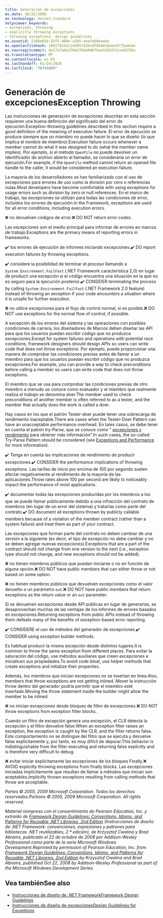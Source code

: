 ```yaml
---
title: Generación de excepciones
ms.date: 10/22/2008
ms.technology: dotnet-standard
helpviewer_keywords:
- exceptions, throwing
- explicitly throwing exceptions
- throwing exceptions, design guidelines
ms.assetid: 5388e02b-52f5-460e-a2b5-eeafe60eeebe
ms.openlocfilehash: 18927d242c2ed957d2bc9f8b481beeed775a4e4e
ms.sourcegitcommit: de17a7a0a37042f0d4406f5ae5393531caeb25ba
ms.translationtype: MT
ms.contentlocale: es-ES
ms.lasthandoff: 01/24/2020
ms.locfileid: "76741669"
---
```

# <a name="exception-throwing"></a><span data-ttu-id="08e3b-102">Generación de excepciones</span><span class="sxs-lookup"><span data-stu-id="08e3b-102">Exception Throwing</span></span>
<span data-ttu-id="08e3b-103">Las instrucciones de generación de excepciones descritas en esta sección requieren una buena definición del significado del error de ejecución.</span><span class="sxs-lookup"><span data-stu-id="08e3b-103">Exception-throwing guidelines described in this section require a good definition of the meaning of execution failure.</span></span> <span data-ttu-id="08e3b-104">El error de ejecución se produce siempre que un miembro no puede hacer lo que se diseñó (lo que implica el nombre de miembro).</span><span class="sxs-lookup"><span data-stu-id="08e3b-104">Execution failure occurs whenever a member cannot do what it was designed to do (what the member name implies).</span></span> <span data-ttu-id="08e3b-105">Por ejemplo, si el método `OpenFile` no puede devolver un identificador de archivo abierto al llamador, se consideraría un error de ejecución.</span><span class="sxs-lookup"><span data-stu-id="08e3b-105">For example, if the `OpenFile` method cannot return an opened file handle to the caller, it would be considered an execution failure.</span></span>

 <span data-ttu-id="08e3b-106">La mayoría de los desarrolladores se han familiarizado con el uso de excepciones para errores de uso como la división por cero o referencias nulas.</span><span class="sxs-lookup"><span data-stu-id="08e3b-106">Most developers have become comfortable with using exceptions for usage errors such as division by zero or null references.</span></span> <span data-ttu-id="08e3b-107">En el marco de trabajo, las excepciones se utilizan para todas las condiciones de error, incluidos los errores de ejecución.</span><span class="sxs-lookup"><span data-stu-id="08e3b-107">In the Framework, exceptions are used for all error conditions, including execution errors.</span></span>

 <span data-ttu-id="08e3b-108">❌ no devuelven códigos de error.</span><span class="sxs-lookup"><span data-stu-id="08e3b-108">❌ DO NOT return error codes.</span></span>

 <span data-ttu-id="08e3b-109">Las excepciones son el medio principal para informar de errores en marcos de trabajo.</span><span class="sxs-lookup"><span data-stu-id="08e3b-109">Exceptions are the primary means of reporting errors in frameworks.</span></span>

 <span data-ttu-id="08e3b-110">✔️ los errores de ejecución de informes iniciando excepciones.</span><span class="sxs-lookup"><span data-stu-id="08e3b-110">✔️ DO report execution failures by throwing exceptions.</span></span>

 <span data-ttu-id="08e3b-111">✔️ considere la posibilidad de terminar el proceso llamando a `System.Environment.FailFast` (.NET Framework característica 2,0) en lugar de producir una excepción si el código encuentra una situación en la que no es seguro para la ejecución posterior.</span><span class="sxs-lookup"><span data-stu-id="08e3b-111">✔️ CONSIDER terminating the process by calling `System.Environment.FailFast` (.NET Framework 2.0 feature) instead of throwing an exception if your code encounters a situation where it is unsafe for further execution.</span></span>

 <span data-ttu-id="08e3b-112">❌ no utilice excepciones para el flujo de control normal, si es posible.</span><span class="sxs-lookup"><span data-stu-id="08e3b-112">❌ DO NOT use exceptions for the normal flow of control, if possible.</span></span>

 <span data-ttu-id="08e3b-113">A excepción de los errores del sistema y las operaciones con posibles condiciones de carrera, los diseñadores de Marcos deben diseñar las API para que los usuarios puedan escribir código que no produzca excepciones.</span><span class="sxs-lookup"><span data-stu-id="08e3b-113">Except for system failures and operations with potential race conditions, framework designers should design APIs so users can write code that does not throw exceptions.</span></span> <span data-ttu-id="08e3b-114">Por ejemplo, puede proporcionar una manera de comprobar las condiciones previas antes de llamar a un miembro para que los usuarios puedan escribir código que no produzca excepciones.</span><span class="sxs-lookup"><span data-stu-id="08e3b-114">For example, you can provide a way to check preconditions before calling a member so users can write code that does not throw exceptions.</span></span>

 <span data-ttu-id="08e3b-115">El miembro que se usa para comprobar las condiciones previas de otro miembro a menudo se conoce como evaluador y el miembro que realmente realiza el trabajo se denomina doer.</span><span class="sxs-lookup"><span data-stu-id="08e3b-115">The member used to check preconditions of another member is often referred to as a tester, and the member that actually does the work is called a doer.</span></span>

 <span data-ttu-id="08e3b-116">Hay casos en los que el patrón Tester-doer puede tener una sobrecarga de rendimiento inaceptable.</span><span class="sxs-lookup"><span data-stu-id="08e3b-116">There are cases when the Tester-Doer Pattern can have an unacceptable performance overhead.</span></span> <span data-ttu-id="08e3b-117">En tales casos, se debe tener en cuenta el patrón try-Parse, que se conoce como " [excepciones y rendimiento](../../../docs/standard/design-guidelines/exceptions-and-performance.md) para obtener más información".</span><span class="sxs-lookup"><span data-stu-id="08e3b-117">In such cases, the so-called Try-Parse Pattern should be considered (see [Exceptions and Performance](../../../docs/standard/design-guidelines/exceptions-and-performance.md) for more information).</span></span>

 <span data-ttu-id="08e3b-118">✔️ Tenga en cuenta las implicaciones de rendimiento de producir excepciones.</span><span class="sxs-lookup"><span data-stu-id="08e3b-118">✔️ CONSIDER the performance implications of throwing exceptions.</span></span> <span data-ttu-id="08e3b-119">Las tarifas de inicio por encima de 100 por segundo suelen afectar negativamente al rendimiento de la mayoría de las aplicaciones.</span><span class="sxs-lookup"><span data-stu-id="08e3b-119">Throw rates above 100 per second are likely to noticeably impact the performance of most applications.</span></span>

 <span data-ttu-id="08e3b-120">✔️ documentar todas las excepciones producidas por los miembros a los que se puede llamar públicamente debido a una infracción del contrato de miembros (en lugar de un error del sistema) y tratarlas como parte del contrato.</span><span class="sxs-lookup"><span data-stu-id="08e3b-120">✔️ DO document all exceptions thrown by publicly callable members because of a violation of the member contract (rather than a system failure) and treat them as part of your contract.</span></span>

 <span data-ttu-id="08e3b-121">Las excepciones que forman parte del contrato no deben cambiar de una versión a la siguiente (es decir, el tipo de excepción no debe cambiar y no se deben agregar nuevas excepciones).</span><span class="sxs-lookup"><span data-stu-id="08e3b-121">Exceptions that are a part of the contract should not change from one version to the next (i.e., exception type should not change, and new exceptions should not be added).</span></span>

 <span data-ttu-id="08e3b-122">❌ no tienen miembros públicos que puedan iniciarse o no en función de alguna opción.</span><span class="sxs-lookup"><span data-stu-id="08e3b-122">❌ DO NOT have public members that can either throw or not based on some option.</span></span>

 <span data-ttu-id="08e3b-123">❌ no tienen miembros públicos que devuelven excepciones como el valor devuelto o un parámetro `out`.</span><span class="sxs-lookup"><span data-stu-id="08e3b-123">❌ DO NOT have public members that return exceptions as the return value or an `out` parameter.</span></span>

 <span data-ttu-id="08e3b-124">Si se devuelven excepciones desde API públicas en lugar de generarlas, se desaprovechan muchas de las ventajas de los informes de errores basados en excepciones.</span><span class="sxs-lookup"><span data-stu-id="08e3b-124">Returning exceptions from public APIs instead of throwing them defeats many of the benefits of exception-based error reporting.</span></span>

 <span data-ttu-id="08e3b-125">✔️ CONSIDERE el uso de métodos del generador de excepciones.</span><span class="sxs-lookup"><span data-stu-id="08e3b-125">✔️ CONSIDER using exception builder methods.</span></span>

 <span data-ttu-id="08e3b-126">Es habitual producir la misma excepción desde distintos lugares.</span><span class="sxs-lookup"><span data-stu-id="08e3b-126">It is common to throw the same exception from different places.</span></span> <span data-ttu-id="08e3b-127">Para evitar la saturación del código, use métodos auxiliares que creen excepciones e inicialicen sus propiedades.</span><span class="sxs-lookup"><span data-stu-id="08e3b-127">To avoid code bloat, use helper methods that create exceptions and initialize their properties.</span></span>

 <span data-ttu-id="08e3b-128">Además, los miembros que inician excepciones no se insertan en línea.</span><span class="sxs-lookup"><span data-stu-id="08e3b-128">Also, members that throw exceptions are not getting inlined.</span></span> <span data-ttu-id="08e3b-129">Mover la instrucción throw dentro del generador podría permitir que el miembro esté insertado.</span><span class="sxs-lookup"><span data-stu-id="08e3b-129">Moving the throw statement inside the builder might allow the member to be inlined.</span></span>

 <span data-ttu-id="08e3b-130">❌ no inician excepciones desde bloques de filtro de excepciones.</span><span class="sxs-lookup"><span data-stu-id="08e3b-130">❌ DO NOT throw exceptions from exception filter blocks.</span></span>

 <span data-ttu-id="08e3b-131">Cuando un filtro de excepción genera una excepción, el CLR detecta la excepción y el filtro devuelve false.</span><span class="sxs-lookup"><span data-stu-id="08e3b-131">When an exception filter raises an exception, the exception is caught by the CLR, and the filter returns false.</span></span> <span data-ttu-id="08e3b-132">Este comportamiento no se distingue del filtro que se ejecuta y devuelve false explícitamente y, por tanto, es muy difícil de depurar.</span><span class="sxs-lookup"><span data-stu-id="08e3b-132">This behavior is indistinguishable from the filter executing and returning false explicitly and is therefore very difficult to debug.</span></span>

 <span data-ttu-id="08e3b-133">❌ evitar iniciar explícitamente las excepciones de los bloques Finally.</span><span class="sxs-lookup"><span data-stu-id="08e3b-133">❌ AVOID explicitly throwing exceptions from finally blocks.</span></span> <span data-ttu-id="08e3b-134">Las excepciones iniciadas implícitamente que resultan de llamar a métodos que inician son aceptables.</span><span class="sxs-lookup"><span data-stu-id="08e3b-134">Implicitly thrown exceptions resulting from calling methods that throw are acceptable.</span></span>

 <span data-ttu-id="08e3b-135">*Partes © 2005, 2009 Microsoft Corporation. Todos los derechos reservados.*</span><span class="sxs-lookup"><span data-stu-id="08e3b-135">*Portions © 2005, 2009 Microsoft Corporation. All rights reserved.*</span></span>

 <span data-ttu-id="08e3b-136">*Material reimpreso con el consentimiento de Pearson Education, Inc. y extraído de [Framework Design Guidelines: Conventions, Idioms, and Patterns for Reusable .NET Libraries, 2nd Edition](https://www.informit.com/store/framework-design-guidelines-conventions-idioms-and-9780321545619) (Instrucciones de diseño de .NET Framework: convenciones, expresiones y patrones para bibliotecas .NET reutilizables, 2.ª edición), de Krzysztof Cwalina y Brad Abrams, publicado el 22 de octubre de 2008 por Addison-Wesley Professional como parte de la serie Microsoft Windows Development.*</span><span class="sxs-lookup"><span data-stu-id="08e3b-136">*Reprinted by permission of Pearson Education, Inc. from [Framework Design Guidelines: Conventions, Idioms, and Patterns for Reusable .NET Libraries, 2nd Edition](https://www.informit.com/store/framework-design-guidelines-conventions-idioms-and-9780321545619) by Krzysztof Cwalina and Brad Abrams, published Oct 22, 2008 by Addison-Wesley Professional as part of the Microsoft Windows Development Series.*</span></span>

## <a name="see-also"></a><span data-ttu-id="08e3b-137">Vea también</span><span class="sxs-lookup"><span data-stu-id="08e3b-137">See also</span></span>

- [<span data-ttu-id="08e3b-138">Instrucciones de diseño de .NET Framework</span><span class="sxs-lookup"><span data-stu-id="08e3b-138">Framework Design Guidelines</span></span>](../../../docs/standard/design-guidelines/index.md)
- [<span data-ttu-id="08e3b-139">Instrucciones de diseño de excepciones</span><span class="sxs-lookup"><span data-stu-id="08e3b-139">Design Guidelines for Exceptions</span></span>](../../../docs/standard/design-guidelines/exceptions.md)
